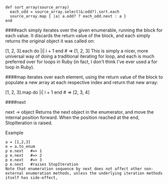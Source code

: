 
```
def sort_array(source_array)
  each_odd = source_array.select(&:odd?).sort.each
  source_array.map { |a| a.odd? ? each_odd.next : a }
end
```

####each
simply iterates over the given enumerable, running the block for each value. It discards the return value of the block, and each simply returns the original object it was called on:

[1, 2, 3].each do |i|
  i + 1
end  # => [1, 2, 3]
This is simply a nicer, more universal way of doing a traditional iterating for loop, and each is much preferred over for loops in Ruby (in fact, I don't think I've ever used a for loop in Ruby).

####map
iterates over each element, using the return value of the block to populate a new array at each respective index and return that new array:

[1, 2, 3].map do |i|
  i + 1
end  # => [2, 3, 4]

####next

next → object
Returns the next object in the enumerator, and move the internal position forward. When the position reached at the end, StopIteration is raised.

Example
```
a = [1,2,3]
e = a.to_enum
p e.next   #=> 1
p e.next   #=> 2
p e.next   #=> 3
p e.next   #raises StopIteration
Note that enumeration sequence by next does not affect other non-external enumeration methods, unless the underlying iteration methods itself has side-effect, 
```
